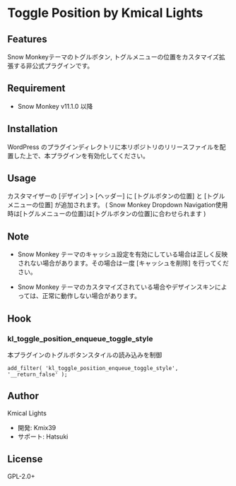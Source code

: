 # Toggle Position by Kmical Lights

## Features

Snow Monkeyテーマのトグルボタン, トグルメニューの位置をカスタマイズ拡張する非公式プラグインです。

## Requirement

* Snow Monkey v11.1.0 以降

## Installation

WordPress のプラグインディレクトリに本リポジトリのリリースファイルを配置した上で、本プラグインを有効化してください。

## Usage

カスタマイザーの [デザイン] > [ヘッダー] に [トグルボタンの位置] と [トグルメニューの位置] が追加されます。
( Snow Monkey Dropdown Navigation使用時は[トグルメニューの位置]は[トグルボタンの位置]に合わせられます )

## Note

+ Snow Monkey テーマのキャッシュ設定を有効にしている場合は正しく反映されない場合があります。その場合は一度 [キャッシュを削除] を行ってください。

+ Snow Monkey テーマのカスタマイズされている場合やデザインスキンによっては、正常に動作しない場合があります。

## Hook

### kl_toggle_position_enqueue_toggle_style

本プラグインのトグルボタンスタイルの読み込みを制御

```
add_filter( 'kl_toggle_position_enqueue_toggle_style', '__return_false' );
```

## Author

Kmical Lights
+ 開発: Kmix39
+ サポート: Hatsuki

## License

GPL-2.0+
